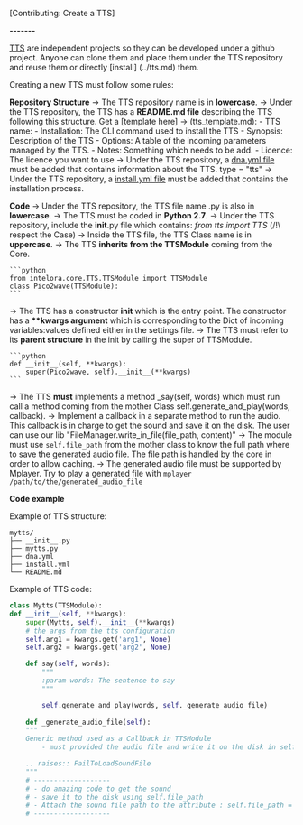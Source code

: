 [Contributing: Create a TTS]

**-------**

[TTS](../tts.md) are independent projects so they can be developed under a github project. 
Anyone can clone them and place them under the TTS repository and reuse them or directly [install] (../tts.md) them.

Creating a new TTS must follow some rules:

**Repository Structure**
-> The TTS repository name is in __lowercase__.
-> Under the TTS repository, the TTS has a __README.md file__ describing the TTS following this structure. 
Get a [template here] -> (tts_template.md):
    - TTS name:
    - Installation:     The CLI command used to install the TTS
    - Synopsis:         Description of the TTS
    - Options:          A table of the incoming parameters managed by the TTS.
    - Notes:            Something which needs to be add.
    - Licence:          The licence you want to use
-> Under the TTS repository, a [dna.yml file](dna.md) must be added that contains information about the TTS. type = "tts"
-> Under the TTS repository, a [install.yml file](installation_file.md) must be added that contains the installation process.


**Code**
-> Under the TTS repository, the TTS file name .py is also in __lowercase__.
-> The TTS must be coded in __Python 2.7__.
-> Under the TTS repository, include the __init__.py file which contains: *from tts import TTS* (/!\ respect the Case)
-> Inside the TTS file, the TTS Class name is in __uppercase__.
-> The TTS __inherits from the TTSModule__ coming from the Core.

    ```python
    from intelora.core.TTS.TTSModule import TTSModule
    class Pico2wave(TTSModule):
    ```


-> The TTS has a constructor __init__ which is the entry point.
The constructor has a __**kwargs argument__ which is corresponding to the Dict of incoming variables:values defined either in the settings file.
-> The TTS must refer to its __parent structure__ in the init by calling the super of TTSModule.

    ```python
    def __init__(self, **kwargs):
        super(Pico2wave, self).__init__(**kwargs)
    ```

-> The TTS __must__ implements a method _say(self, words) which must run call a method coming from the mother Class self.generate_and_play(words, callback).
-> Implement a callback in a separate method to run the audio. 
This callback is in charge to get the sound and save it on the disk. The user can use our lib "FileManager.write_in_file(file_path, content)"
-> The module must use `self.file_path` from the mother class to know the full path where to save the generated audio file. The file path is handled by the core in order to allow caching.
-> The generated audio file must be supported by Mplayer. Try to play a generated file with `mplayer /path/to/the/generated_audio_file`

**Code example**

Example of TTS structure:

```
mytts/
├── __init__.py
├── mytts.py
├── dna.yml
├── install.yml
└── README.md
```

Example of TTS code:

```python
class Mytts(TTSModule):
def __init__(self, **kwargs):
    super(Mytts, self).__init__(**kwargs)
    # the args from the tts configuration
    self.arg1 = kwargs.get('arg1', None)
    self.arg2 = kwargs.get('arg2', None)

    def say(self, words):
        """
        :param words: The sentence to say
        """

        self.generate_and_play(words, self._generate_audio_file)
        
    def _generate_audio_file(self):
    """
    Generic method used as a Callback in TTSModule
        - must provided the audio file and write it on the disk in self.file_path

    .. raises:: FailToLoadSoundFile
    """
    # -------------------
    # - do amazing code to get the sound 
    # - save it to the disk using self.file_path
    # - Attach the sound file path to the attribute : self.file_path = audio_file_path !
    # -------------------
    
```
